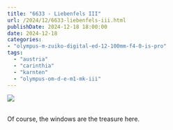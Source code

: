 ```yaml
---
title: "6633 - Liebenfels III"
url: /2024/12/6633-liebenfels-iii.html
publishDate: 2024-12-18 18:00:00
date: 2024-12-18
categories:
- "olympus-m-zuiko-digital-ed-12-100mm-f4-0-is-pro"
tags:
  - "austria"
  - "carinthia"
  - "karnten"
  - "olympus-om-d-e-m1-mk-iii"
---
```

<div class="container">
<div class="center"><a target="_blank" href="https://d25zfm9zpd7gm5.cloudfront.net/1200x1200/2020/20200911_110238_lr.jpg"><img class="webfeedsFeaturedVisual" src="https://d25zfm9zpd7gm5.cloudfront.net/0600x0600/2020/20200911_110238_lr.jpg" /></a></div>
</div>
<br />

Of course, the windows are the treasure here.
